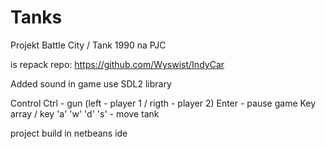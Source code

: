 # Tanks
Projekt Battle City / Tank 1990 na PJC

is repack repo: https://github.com/Wyswist/IndyCar


Added sound in game
use SDL2 library

Control
Ctrl - gun (left - player 1 / rigth - player 2)
Enter - pause game
Key array / key 'a' 'w' 'd' 's' - move tank


project build in netbeans ide
